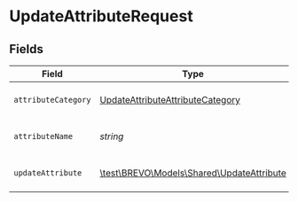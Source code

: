 # UpdateAttributeRequest


## Fields

| Field                                                                                           | Type                                                                                            | Required                                                                                        | Description                                                                                     |
| ----------------------------------------------------------------------------------------------- | ----------------------------------------------------------------------------------------------- | ----------------------------------------------------------------------------------------------- | ----------------------------------------------------------------------------------------------- |
| `attributeCategory`                                                                             | [UpdateAttributeAttributeCategory](../../models/operations/UpdateAttributeAttributeCategory.md) | :heavy_check_mark:                                                                              | Category of the attribute                                                                       |
| `attributeName`                                                                                 | *string*                                                                                        | :heavy_check_mark:                                                                              | Name of the existing attribute                                                                  |
| `updateAttribute`                                                                               | [\test\BREVO\Models\Shared\UpdateAttribute](../../models/shared/UpdateAttribute.md)             | :heavy_check_mark:                                                                              | Values to update an attribute                                                                   |